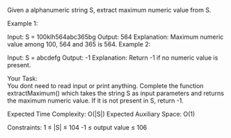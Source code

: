 Given a alphanumeric string S, extract maximum numeric value from S.

Example 1:

Input:
S = 100klh564abc365bg
Output: 564
Explanation: Maximum numeric value 
among 100, 564 and 365 is 564.
Example 2:

Input:
S = abcdefg
Output: -1
Explanation: Return -1 if no numeric 
value is present. 

Your Task:  
You dont need to read input or print anything. Complete the function extractMaximum() which takes the string S as input parameters and returns the maximum numeric value. If it is not present in S, return -1.

 

Expected Time Complexity: O(|S|)
Expected Auxiliary Space: O(1)

 

Constraints:
1 ≤ |S| ≤ 104
-1 ≤ output value ≤ 106

